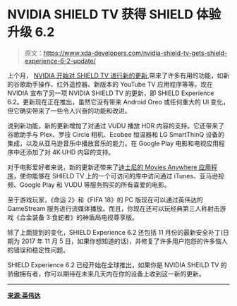 # NVIDIA SHIELD TV 获得 SHIELD 体验升级 6.2

> 原文：<https://www.xda-developers.com/nvidia-shield-tv-gets-shield-experience-6-2-update/>

上个月， [NVIDIA 开始对 SHIELD TV 进行新的更新](https://www.xda-developers.com/nvidia-shield-experience-6-1-assistant/),带来了许多有用的功能，如新的谷歌助手操作、红外遥控器、新版本的 YouTube TV 应用程序等等。现在 NVIDIA 宣布了另一项 NVIDIA SHIELD TV 的更新，即 SHIELD Experience 6.2。更新现在正在推出，虽然它没有带来 Android Oreo 或任何重大的 UI 变化，但它确实带来了一些令人兴奋的功能和改进。

说到新功能，新的更新增加了对通过 VUDU 播放 HDR 内容的支持。它还带来了谷歌助手与 Plex、罗技 Circle 相机、Ecobee 恒温器和 LG SmartThinQ 设备的集成，以及从亚马逊音乐中播放音乐的能力。在 Google Play 电影和电视应用程序中还添加了对 4K·UHD 内容的支持。

对于电影爱好者来说，新的更新还带来了[迪士尼的 Movies Anywhere 应用程序](https://www.xda-developers.com/google-play-movies-anywhere-service/)，使你能够在 SHIELD TV 上的一个可访问的库中访问通过 iTunes、亚马逊视频、Google Play 和 VUDU 等服务购买的所有喜爱的电影。

至于游戏玩家，《命运 2》和《FIFA 18》的 PC 版现在可以通过英伟达的 GameStream 服务进行流媒体播放。而且，你现在还可以玩经典第三人称射击游戏《合金装备 3:食蛇者》的神盾局电视尊享版。

除了上面提到的变化，SHIELD Experience 6.2 还包括 11 月份的最新安全补丁(日期为 2017 年 11 月 5 日，如果你想知道的话)，并修复了许多用户抱怨的许多恼人的错误和稳定性问题。

SHIELD Experience 6.2 已经开始在全球推出，如果你是 NVIDIA SHEILD TV 的骄傲拥有者，你可以期待在未来几天内在你的设备上收到这一新的更新。

* * *

[**来源:英伟达**](https://forums.geforce.com/default/topic/1029572/shield-tv/shield-experience-upgrade-6-2-for-shield-tv-released-11-22-2017-/1/)